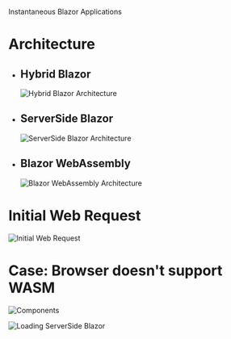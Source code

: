 Instantaneous Blazor Applications

# Architecture

- ## Hybrid Blazor
  ![Hybrid Blazor Architecture](http://www.plantuml.com/plantuml/proxy?src=https://raw.githubusercontent.com/isc30/instant-blazor/master/doc/diagrams/HybridBlazorArchitecture.puml?v=7)

- ## ServerSide Blazor
  ![ServerSide Blazor Architecture](http://www.plantuml.com/plantuml/proxy?src=https://raw.githubusercontent.com/isc30/instant-blazor/master/doc/diagrams/ServerSideBlazorArchitecture.puml?v=7)

- ## Blazor WebAssembly
  ![Blazor WebAssembly Architecture](http://www.plantuml.com/plantuml/proxy?src=https://raw.githubusercontent.com/isc30/instant-blazor/master/doc/diagrams/BlazorWebAssemblyArchitecture.puml?v=7)

# Initial Web Request
![Initial Web Request](http://www.plantuml.com/plantuml/proxy?src=https://raw.githubusercontent.com/isc30/instant-blazor/master/doc/diagrams/InitialWebRequest.puml?v=7)

# Case: Browser doesn't support WASM

![Components](http://www.plantuml.com/plantuml/proxy?src=https://raw.githubusercontent.com/isc30/instant-blazor/master/doc/diagrams/NotWasm-Components.puml?v=7)

![Loading ServerSide Blazor](http://www.plantuml.com/plantuml/proxy?src=https://raw.githubusercontent.com/isc30/instant-blazor/master/doc/diagrams/LoadingServerSideBlazor.puml?v=7)
